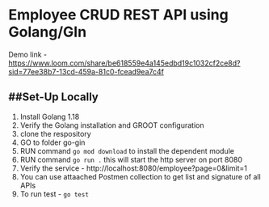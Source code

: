 Employee CRUD REST API using Golang/GIn 
============================================

Demo link - https://www.loom.com/share/be618559e4a145edbd19c1032cf2ce8d?sid=77ee38b7-13cd-459a-81c0-fcead9ea7c4f

##Set-Up Locally
----------------------
1. Install Golang 1.18
2. Verify the Golang installation and GROOT configuration
3. clone the respository
4. GO to folder go-gin
5. RUN command ```go mod download``` to install the dependent module
6. RUN command ```go run .``` this will start the http server on port 8080
7. Verify the service  - http://localhost:8080/employee?page=0&limit=1
8. You can use attaached Postmen collection to get list and signature of all APIs
9. To run test - ```go test ```

